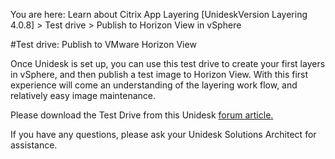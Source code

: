 You are here: Learn about Citrix App Layering [UnideskVersion Layering 4.0.8] > Test drive > Publish to Horizon View in vSphere
#Test drive: Publish to VMware Horizon View
Once Unidesk is set up, you can use this test drive to create your first layers in vSphere, and then publish a test image to Horizon View. With this first experience will come an understanding of the layering work flow, and relatively easy image maintenance. 
Please download the Test Drive from this Unidesk [forum article](http://www.unidesk.com/forum/unidesk-4/process-documentation-publish-horizon-view-composer-automated-pools)[.](http://www.unidesk.com/forum/unidesk-4/process-documentation-publish-horizon-view-composer-automated-pools)
If you have any questions, please ask your Unidesk Solutions Architect for assistance.

